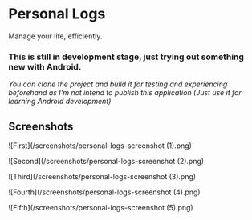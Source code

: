 # Personal Logs
Manage your life, efficiently.

### This is still in development stage, just trying out something new with Android.

*You can clone the project and build it for testing and experiencing beforehand as I'm not intend to publish this application (Just use it for learning Android development)*

## Screenshots
![First](/screenshots/personal-logs-screenshot (1).png)

![Second](/screenshots/personal-logs-screenshot (2).png)

![Third](/screenshots/personal-logs-screenshot (3).png)

![Fourth](/screenshots/personal-logs-screenshot (4).png)

![Fifth](/screenshots/personal-logs-screenshot (5).png)


